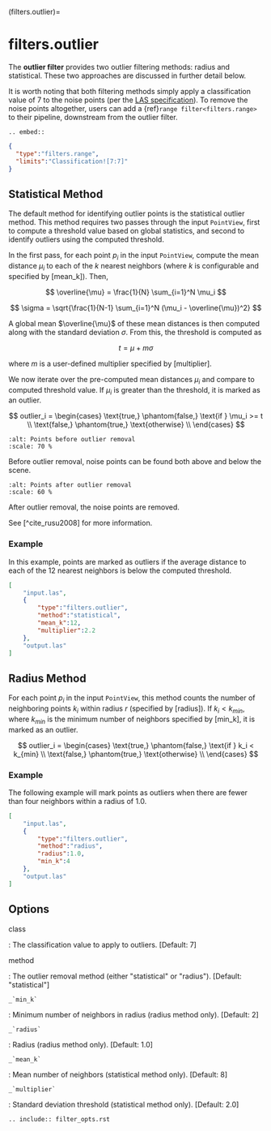 (filters.outlier)=

# filters.outlier

The **outlier filter** provides two outlier filtering methods: radius and
statistical. These two approaches are discussed in further detail below.

It is worth noting that both filtering methods simply apply a classification
value of 7 to the noise points (per the [LAS specification]).
To remove the noise
points altogether, users can add a {ref}`range filter<filters.range>` to their
pipeline, downstream from the outlier filter.

```{eval-rst}
.. embed::
```

```json
{
  "type":"filters.range",
  "limits":"Classification![7:7]"
}
```

## Statistical Method

The default method for identifying outlier points is the statistical outlier method. This method requires two passes through the input `PointView`, first to compute a threshold value based on global statistics, and second to identify outliers using the computed threshold.

In the first pass, for each point $p_i$ in the input `PointView`, compute the mean distance $\mu_i$ to each of the $k$ nearest neighbors (where $k$ is configurable and specified by [mean_k]). Then,

$$
\overline{\mu} = \frac{1}{N} \sum_{i=1}^N \mu_i
$$

$$
\sigma = \sqrt{\frac{1}{N-1} \sum_{i=1}^N (\mu_i - \overline{\mu})^2}
$$

A global mean $\overline{\mu}$ of these mean distances is then computed along with the standard deviation $\sigma$. From this, the threshold is computed as

$$
t = \mu + m\sigma
$$

where $m$ is a user-defined multiplier specified by [multiplier].

We now iterate over the pre-computed mean distances $\mu_i$ and compare to computed threshold value. If $\mu_i$ is greater than the threshold, it is marked as an outlier.

$$
outlier_i = \begin{cases}
    \text{true,} \phantom{false,} \text{if } \mu_i >= t \\
    \text{false,} \phantom{true,} \text{otherwise} \\
\end{cases}
$$

```{figure} filters.statisticaloutlier.img1.png
:alt: Points before outlier removal
:scale: 70 %
```

Before outlier removal, noise points can be found both above and below the
scene.

```{figure} filters.statisticaloutlier.img2.png
:alt: Points after outlier removal
:scale: 60 %
```

After outlier removal, the noise points are removed.

See [^cite_rusu2008] for more information.

### Example

In this example, points are marked as outliers if the average distance to each
of the 12 nearest neighbors is below the computed threshold.

```json
[
    "input.las",
    {
        "type":"filters.outlier",
        "method":"statistical",
        "mean_k":12,
        "multiplier":2.2
    },
    "output.las"
]
```

## Radius Method

For each point $p_i$ in the input `PointView`, this method counts the
number of neighboring points $k_i$ within radius $r$ (specified by
[radius]). If $k_i<k_{min}$, where $k_{min}$ is the minimum number
of neighbors specified by [min_k], it is marked as an outlier.

$$
outlier_i = \begin{cases}
    \text{true,} \phantom{false,} \text{if } k_i < k_{min} \\
    \text{false,} \phantom{true,} \text{otherwise} \\
\end{cases}
$$

### Example

The following example will mark points as outliers when there are fewer than
four neighbors within a radius of 1.0.

```json
[
    "input.las",
    {
        "type":"filters.outlier",
        "method":"radius",
        "radius":1.0,
        "min_k":4
    },
    "output.las"
]
```

## Options

class

: The classification value to apply to outliers. \[Default: 7\]

method

: The outlier removal method (either "statistical" or "radius").
  \[Default: "statistical"\]

`` _`min_k` ``

: Minimum number of neighbors in radius (radius method only). \[Default: 2\]

`` _`radius` ``

: Radius (radius method only). \[Default: 1.0\]

`` _`mean_k` ``

: Mean number of neighbors (statistical method only). \[Default: 8\]

`` _`multiplier` ``

: Standard deviation threshold (statistical method only). \[Default: 2.0\]

```{eval-rst}
.. include:: filter_opts.rst
```

[las specification]: http://www.asprs.org/a/society/committees/standards/LAS_1_4_r13.pdf
